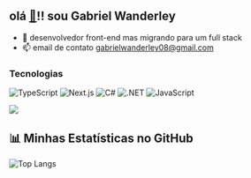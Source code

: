 ## olá [👋](https://camo.githubusercontent.com/d552948e7884c41fde2d32b9221d79f0df2076c7d824aaab954ca93f53d95884/68747470733a2f2f6d656469612e67697068792e636f6d2f6d656469612f6876524a434c467a6361737252346961377a2f67697068792e676966)!! sou Gabriel Wanderley


- 🔭 desenvolvedor front-end mas migrando para um full stack 
- 📫 email de contato gabrielwanderley08@gmail.com

### Tecnologias

![TypeScript](https://img.shields.io/badge/-TypeScript-007ACC?style=flat-square&logo=typescript&logoColor=white)
![Next.js](https://img.shields.io/badge/-Next.js-000000?style=flat-square&logo=nextdotjs&logoColor=white)
![C#](https://img.shields.io/badge/-C%23-239120?style=flat-square&logo=c-sharp&logoColor=white)
![.NET](https://img.shields.io/badge/-.NET-512BD4?style=flat-square&logo=dotnet&logoColor=white)
![JavaScript](https://img.shields.io/badge/-JavaScript-F7DF1E?style=flat-square&logo=javascript&logoColor=black)
  
  <a href="https://www.linkedin.com/in/gabriel-wanderley-600b24234/" target="_blank"><img src="https://img.shields.io/badge/-LinkedIn-%230077B5?style=for-the-badge&logo=linkedin&logoColor=white" target="_blank"></a> 
 
## 📊 Minhas Estatísticas no GitHub

<!-- ![GitHub Stats](https://github-readme-stats.vercel.app/api?username=GabrielWanderley&show_icons=true&theme=radical)-->
![Top Langs](https://github-readme-stats.vercel.app/api/top-langs/?username=GabrielWanderley&layout=compact&theme=radical)
 
